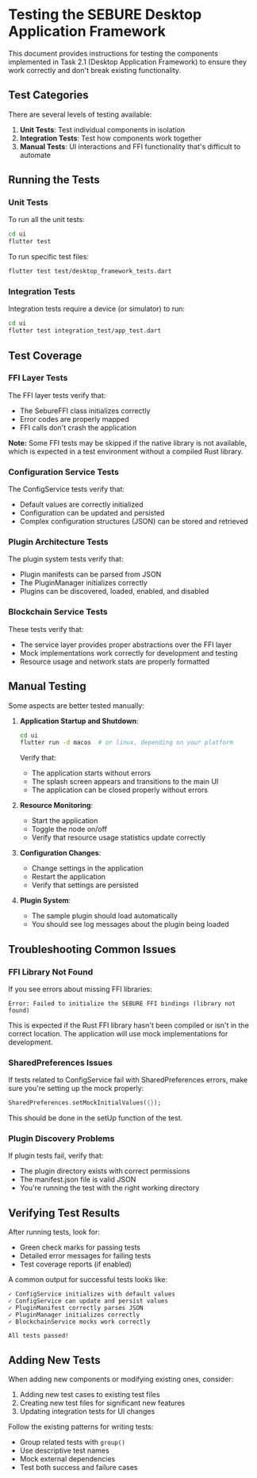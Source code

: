 # Testing the SEBURE Desktop Application Framework

This document provides instructions for testing the components implemented in Task 2.1 (Desktop Application Framework) to ensure they work correctly and don't break existing functionality.

## Test Categories

There are several levels of testing available:

1. **Unit Tests**: Test individual components in isolation
2. **Integration Tests**: Test how components work together
3. **Manual Tests**: UI interactions and FFI functionality that's difficult to automate

## Running the Tests

### Unit Tests

To run all the unit tests:

```bash
cd ui
flutter test
```

To run specific test files:

```bash
flutter test test/desktop_framework_tests.dart
```

### Integration Tests

Integration tests require a device (or simulator) to run:

```bash
cd ui
flutter test integration_test/app_test.dart
```

## Test Coverage

### FFI Layer Tests

The FFI layer tests verify that:
- The SebureFFI class initializes correctly
- Error codes are properly mapped
- FFI calls don't crash the application

**Note:** Some FFI tests may be skipped if the native library is not available, which is expected in a test environment without a compiled Rust library.

### Configuration Service Tests

The ConfigService tests verify that:
- Default values are correctly initialized
- Configuration can be updated and persisted
- Complex configuration structures (JSON) can be stored and retrieved

### Plugin Architecture Tests

The plugin system tests verify that:
- Plugin manifests can be parsed from JSON
- The PluginManager initializes correctly
- Plugins can be discovered, loaded, enabled, and disabled

### Blockchain Service Tests

These tests verify that:
- The service layer provides proper abstractions over the FFI layer
- Mock implementations work correctly for development and testing
- Resource usage and network stats are properly formatted

## Manual Testing

Some aspects are better tested manually:

1. **Application Startup and Shutdown**:
   ```bash
   cd ui
   flutter run -d macos  # or linux, depending on your platform
   ```
   Verify that:
   - The application starts without errors
   - The splash screen appears and transitions to the main UI
   - The application can be closed properly without errors

2. **Resource Monitoring**:
   - Start the application
   - Toggle the node on/off
   - Verify that resource usage statistics update correctly

3. **Configuration Changes**:
   - Change settings in the application
   - Restart the application
   - Verify that settings are persisted

4. **Plugin System**:
   - The sample plugin should load automatically 
   - You should see log messages about the plugin being loaded

## Troubleshooting Common Issues

### FFI Library Not Found

If you see errors about missing FFI libraries:

```
Error: Failed to initialize the SEBURE FFI bindings (library not found)
```

This is expected if the Rust FFI library hasn't been compiled or isn't in the correct location. The application will use mock implementations for development.

### SharedPreferences Issues

If tests related to ConfigService fail with SharedPreferences errors, make sure you're setting up the mock properly:

```dart
SharedPreferences.setMockInitialValues({});
```

This should be done in the setUp function of the test.

### Plugin Discovery Problems

If plugin tests fail, verify that:
- The plugin directory exists with correct permissions
- The manifest.json file is valid JSON
- You're running the test with the right working directory

## Verifying Test Results

After running tests, look for:
- Green check marks for passing tests
- Detailed error messages for failing tests
- Test coverage reports (if enabled)

A common output for successful tests looks like:

```
✓ ConfigService initializes with default values
✓ ConfigService can update and persist values
✓ PluginManifest correctly parses JSON
✓ PluginManager initializes correctly
✓ BlockchainService mocks work correctly

All tests passed!
```

## Adding New Tests

When adding new components or modifying existing ones, consider:
1. Adding new test cases to existing test files
2. Creating new test files for significant new features
3. Updating integration tests for UI changes

Follow the existing patterns for writing tests:
- Group related tests with `group()`
- Use descriptive test names
- Mock external dependencies
- Test both success and failure cases
